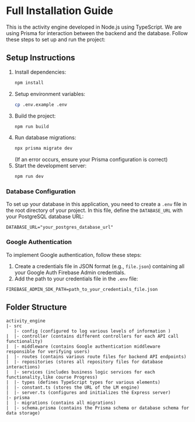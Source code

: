 # Full Installation Guide
This is the activity engine developed in Node.js using TypeScript. We are using Prisma for interaction between the backend and the database.
Follow these steps to set up and run the project:

## Setup Instructions

1. Install dependencies:
    ```bash
    npm install
    ```
2. Setup environment variables:
    ```bash
    cp .env.example .env
    ```
3. Build the project:
    ```bash
    npm run build
    ```
4. Run database migrations:
    ```bash
    npx prisma migrate dev
    ```
    (If an error occurs, ensure your Prisma configuration is correct)
5. Start the development server:
    ```bash
    npm run dev
    ```

### Database Configuration

To set up your database in this application, you need to create a `.env` file in the root directory of your project. In this file, define the `DATABASE_URL` with your PostgreSQL database URL:

```
DATABASE_URL="your_postgres_database_url"
```

### Google Authentication

To implement Google authentication, follow these steps:

1. Create a credentials file in JSON format (e.g., `file.json`) containing all your Google Auth Firebase Admin credentials.
2. Add the path to your credentials file in the `.env` file:

```
FIREBASE_ADMIN_SDK_PATH=path_to_your_credentials_file.json
```

## Folder Structure

```
activity_engine
|- src
   |- config (configured to log various levels of information )
|  |- controller (contains different controllers for each API call functionality)
|  |- middleware (contains Google authentication middleware responsible for verifying users)
|  |- routes (contains various route files for backend API endpoints)
|  |- repositories (stores all repository files for database interactions)
|  |- services (includes business logic services for each functionality,like course Progress)
|  |- types (defines TypeScript types for various elements)
|  |- constant.ts (stores the URL of the LM engine)
|  |- server.ts (configures and initializes the Express server)
|- prisma
|  |- migrations (contains all migrations)
|  |- schema.prisma (contains the Prisma schema or database schema for data storage)
```